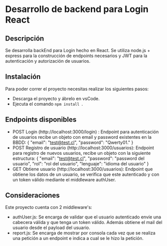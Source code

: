﻿# Desarrollo de backend para Login React
## Descripción

Se desarrolla backEnd para Login hecho en React. Se utiliza node.js + express para la construcción de endpoints necesarios y JWT para la autenticación y autorización de usuarios.

## Instalación

Para poder correr el proyecto necesitas realizar los siguientes pasos:

 - Descarga el proyecto y ábrelo en vsCode.
 - Ejecuta el comando ```npm install ```.

## Endpoints disponibles

 - POST Login (http://localhost:3000/login) : Endpoint para autenticación de usuarios recibe un objeto con email y password existentes en la BBDD:
	 {
		"email": "test@test.cl",
		"password": "Qwerty01."
	}
 - POST Registro de usuario (http://localhost:3000/usuarios): Endpoint para registro de nuevos usuarios, recibe un objeto con la siguiente estructura:
 {
	"email": "test@test.cl",
	"password": "password del usuario",
	"rol": "rol del usuario",
	"lenguaje": "idioma del usuario"
}
 - GET Obtiene usuario (http://localhost:3000/usuarios): Endpoint que obtiene los datos de un usuario, se verifica que este autenticado y con un token válido mediante el middleware authUser.

## Consideraciones

Este proyecto cuenta con 2 middleware's:

 - authUser.js: Se encarga de validar que el usuario autenticado envíe una cabecera válida y que tenga un token válido. Además obtiene el mail del usuario desde el payload del usuario.
 - report.js: Se encarga de mostrar por consola cada vez que se realiza una petición a un endpoint e indica a cual se le hizo la petición.

